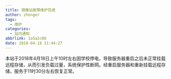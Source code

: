 ```yaml
---
title: 镜像站故障维护完成
author: zhonger
tags:
  - 维护
categories:
  - 站内通知
abbrlink: 1a5a2c08
date: 2018-04-18 11:44:27
---
```


本站于2018年4月18日上午10时左右因学校停电，导致服务器重启之后未正常挂载远程存储，从而引发负载过量，系统保护性断网。经重启服务器和重新挂载远程存储，服务于11时30分左右恢复正常。